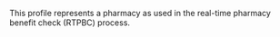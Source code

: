 This profile represents a pharmacy as used in the real-time pharmacy benefit check (RTPBC) process.

<br><br>
